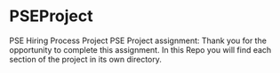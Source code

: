 # PSEProject
PSE Hiring Process Project 
PSE Project assignment: Thank you for the opportunity to complete this assignment. In this Repo you will find each section of the project in its own directory.
